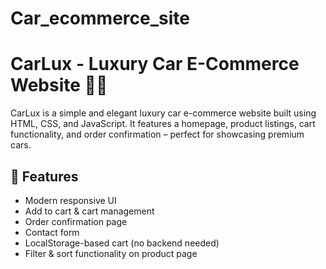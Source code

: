 # Car_ecommerce_site

# CarLux - Luxury Car E-Commerce Website 🚗💎

CarLux is a simple and elegant luxury car e-commerce website built using HTML, CSS, and JavaScript. It features a homepage, product listings, cart functionality, and order confirmation – perfect for showcasing premium cars.

## 🌟 Features

- Modern responsive UI
- Add to cart & cart management
- Order confirmation page
- Contact form
- LocalStorage-based cart (no backend needed)
- Filter & sort functionality on product page
